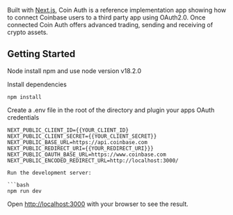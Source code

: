 Built with [Next.js](https://nextjs.org/), Coin Auth is a reference implementation app showing how to connect Coinbase users to a third party app using OAuth2.0.  Once connected Coin Auth offers advanced trading, sending and receiving of crypto assets.

## Getting Started

Node install npm and use node version v18.2.0

Install dependencies

```
npm install
```

Create a .env file in the root of the directory and plugin your apps OAuth credentials

````
NEXT_PUBLIC_CLIENT_ID={{YOUR_CLIENT_ID}
NEXT_PUBLIC_CLIENT_SECRET={{YOUR_CLIENT_SECRET}}
NEXT_PUBLIC_BASE_URL=https://api.coinbase.com
NEXT_PUBLIC_REDIRECT_URI={{YOUR_REDIRECT_URI}}}
NEXT_PUBLIC_OAUTH_BASE_URL=https://www.coinbase.com
NEXT_PUBLIC_ENCODED_REDIRECT_URL=http://localhost:3000/

Run the development server:

```bash
npm run dev
````

Open [http://localhost:3000](http://localhost:3000) with your browser to see the result.
